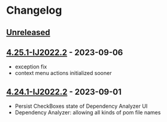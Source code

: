 # Changelog

## [Unreleased]

## [4.25.1-IJ2022.2] - 2023-09-06
- exception fix
- context menu actions initialized sooner

## [4.24.1-IJ2022.2] - 2023-09-01
- Persist CheckBoxes state of Dependency Analyzer UI
- Dependency Analyzer: allowing all kinds of pom file names

[Unreleased]: https://github.com/krasa/MavenHelper/compare/v4.25.1-IJ2022.2...HEAD
[4.25.1-IJ2022.2]: https://github.com/krasa/MavenHelper/compare/v4.24.1-IJ2022.2...v4.25.1-IJ2022.2
[4.24.1-IJ2022.2]: https://github.com/krasa/MavenHelper/commits/v4.24.1-IJ2022.2

